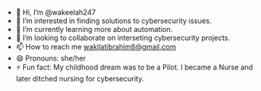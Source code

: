 - 👋 Hi, I’m @wakeelah247
- 👀 I’m interested in finding solutions to cybersecurity issues.
- 🌱 I’m currently learning more about automation.
- 💞️ I’m looking to collaborate on interseting cybersecurity projects.
- 📫 How to reach me wakilatibrahim8@gmail.com
- 😄 Pronouns: she/her
- ⚡ Fun fact: My childhood dream was to be a Pilot. I became a Nurse and later ditched nursing for cybersecurity.

<!---
wakeelah247/wakeelah247 is a ✨ special ✨ repository because its `README.md` (this file) appears on your GitHub profile.
You can click the Preview link to take a look at your changes.
--->
